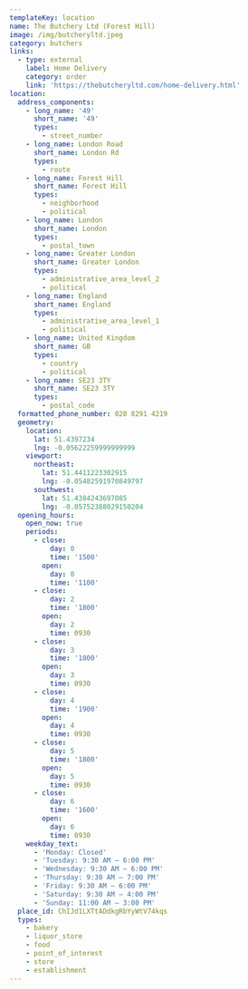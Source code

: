 ```yaml
---
templateKey: location
name: The Butchery Ltd (Forest Hill)
image: /img/butcheryltd.jpeg
category: butchers
links:
  - type: external
    label: Home Delivery
    category: order
    link: 'https://thebutcheryltd.com/home-delivery.html'
location:
  address_components:
    - long_name: '49'
      short_name: '49'
      types:
        - street_number
    - long_name: London Road
      short_name: London Rd
      types:
        - route
    - long_name: Forest Hill
      short_name: Forest Hill
      types:
        - neighborhood
        - political
    - long_name: London
      short_name: London
      types:
        - postal_town
    - long_name: Greater London
      short_name: Greater London
      types:
        - administrative_area_level_2
        - political
    - long_name: England
      short_name: England
      types:
        - administrative_area_level_1
        - political
    - long_name: United Kingdom
      short_name: GB
      types:
        - country
        - political
    - long_name: SE23 3TY
      short_name: SE23 3TY
      types:
        - postal_code
  formatted_phone_number: 020 8291 4219
  geometry:
    location:
      lat: 51.4397234
      lng: -0.05622259999999999
    viewport:
      northeast:
        lat: 51.4411223302915
        lng: -0.05482591970849797
      southwest:
        lat: 51.4384243697085
        lng: -0.05752388029150204
  opening_hours:
    open_now: true
    periods:
      - close:
          day: 0
          time: '1500'
        open:
          day: 0
          time: '1100'
      - close:
          day: 2
          time: '1800'
        open:
          day: 2
          time: 0930
      - close:
          day: 3
          time: '1800'
        open:
          day: 3
          time: 0930
      - close:
          day: 4
          time: '1900'
        open:
          day: 4
          time: 0930
      - close:
          day: 5
          time: '1800'
        open:
          day: 5
          time: 0930
      - close:
          day: 6
          time: '1600'
        open:
          day: 6
          time: 0930
    weekday_text:
      - 'Monday: Closed'
      - 'Tuesday: 9:30 AM – 6:00 PM'
      - 'Wednesday: 9:30 AM – 6:00 PM'
      - 'Thursday: 9:30 AM – 7:00 PM'
      - 'Friday: 9:30 AM – 6:00 PM'
      - 'Saturday: 9:30 AM – 4:00 PM'
      - 'Sunday: 11:00 AM – 3:00 PM'
  place_id: ChIJd1LXTtADdkgRbYyWtV74kqs
  types:
    - bakery
    - liquor_store
    - food
    - point_of_interest
    - store
    - establishment
---
```

